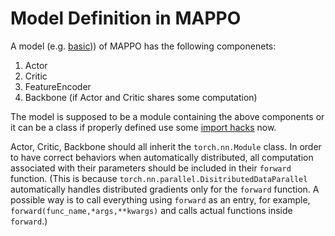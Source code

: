 # Model Definition in MAPPO
A model (e.g. [basic](./light_malib/model/gr_football/basic/))) of MAPPO has the following componenets:
1. Actor
2. Critic
3. FeatureEncoder
4. Backbone (if Actor and Critic shares some computation)

The model is supposed to be a module containing the above components or it can be a class if properly defined use some [import hacks](./light_malib/model/gr_football/__init__.py) now.

Actor, Critic, Backbone should all inherit the `torch.nn.Module` class. In order to have correct behaviors when automatically distributed, all computation associated with their parameters should be included in their `forward` function. (This is because `torch.nn.parallel.DisitributedDataParallel` automatically handles distributed gradients only for the `forward` function. A possible way is to call everything using `forward` as an entry, for example, `forward(func_name,*args,**kwargs)` and calls actual functions inside `forward`.)